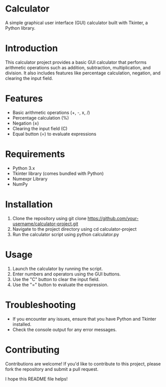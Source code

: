# Calculator 

A simple graphical user interface (GUI) calculator built with Tkinter, a Python library.

# Introduction

This calculator project provides a basic GUI calculator that performs arithmetic operations such as addition, subtraction, multiplication, and division. It also includes features like percentage calculation, negation, and clearing the input field.

# Features

- Basic arithmetic operations (+, -, x, /)
- Percentage calculation (%)
- Negation (±)
- Clearing the input field (C)
- Equal button (=) to evaluate expressions

# Requirements

- Python 3.x
- Tkinter library (comes bundled with Python)
- Numexpr Library
- NumPy

# Installation

1. Clone the repository using git clone https://github.com/your-username/calculator-project.git
2. Navigate to the project directory using cd calculator-project
3. Run the calculator script using python calculator.py

# Usage

1. Launch the calculator by running the script.
2. Enter numbers and operators using the GUI buttons.
3. Use the "C" button to clear the input field.
4. Use the "=" button to evaluate the expression.

# Troubleshooting

- If you encounter any issues, ensure that you have Python and Tkinter installed.
- Check the console output for any error messages.

# Contributing

Contributions are welcome! If you'd like to contribute to this project, please fork the repository and submit a pull request.

I hope this README file helps! 
